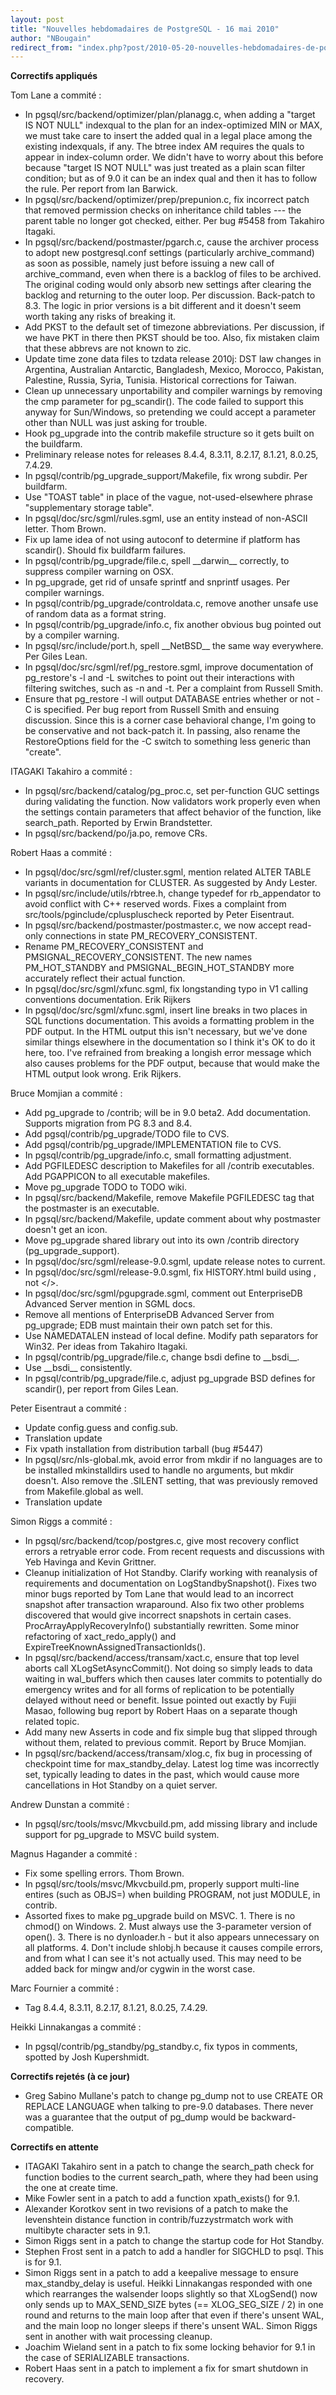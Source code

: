 ```yaml
---
layout: post
title: "Nouvelles hebdomadaires de PostgreSQL - 16 mai 2010"
author: "NBougain"
redirect_from: "index.php?post/2010-05-20-nouvelles-hebdomadaires-de-postgresql-16-mai-2010 "
---
```




<p><strong>Correctifs appliqués</strong></p>

<p>Tom Lane a commité&nbsp;:</p>

<ul>

<li>In pgsql/src/backend/optimizer/plan/planagg.c, when adding a "target IS NOT NULL" indexqual to the plan for an index-optimized MIN or MAX, we must take care to insert the added qual in a legal place among the existing indexquals, if any. The btree index AM requires the quals to appear in index-column order. We didn't have to worry about this before because "target IS NOT NULL" was just treated as a plain scan filter condition; but as of 9.0 it can be an index qual and then it has to follow the rule. Per report from Ian Barwick.</li>

<li>In pgsql/src/backend/optimizer/prep/prepunion.c, fix incorrect patch that removed permission checks on inheritance child tables --- the parent table no longer got checked, either. Per bug #5458 from Takahiro Itagaki.</li>

<li>In pgsql/src/backend/postmaster/pgarch.c, cause the archiver process to adopt new postgresql.conf settings (particularly archive_command) as soon as possible, namely just before issuing a new call of archive_command, even when there is a backlog of files to be archived. The original coding would only absorb new settings after clearing the backlog and returning to the outer loop. Per discussion. Back-patch to 8.3. The logic in prior versions is a bit different and it doesn't seem worth taking any risks of breaking it.</li>

<li>Add PKST to the default set of timezone abbreviations. Per discussion, if we have PKT in there then PKST should be too. Also, fix mistaken claim that these abbrevs are not known to zic.</li>

<li>Update time zone data files to tzdata release 2010j: DST law changes in Argentina, Australian Antarctic, Bangladesh, Mexico, Morocco, Pakistan, Palestine, Russia, Syria, Tunisia. Historical corrections for Taiwan.</li>

<li>Clean up unnecessary unportability and compiler warnings by removing the cmp parameter for pg_scandir(). The code failed to support this anyway for Sun/Windows, so pretending we could accept a parameter other than NULL was just asking for trouble.</li>

<li>Hook pg_upgrade into the contrib makefile structure so it gets built on the buildfarm.</li>

<li>Preliminary release notes for releases 8.4.4, 8.3.11, 8.2.17, 8.1.21, 8.0.25, 7.4.29.</li>

<li>In pgsql/contrib/pg_upgrade_support/Makefile, fix wrong subdir. Per buildfarm.</li>

<li>Use "TOAST table" in place of the vague, not-used-elsewhere phrase "supplementary storage table".</li>

<li>In pgsql/doc/src/sgml/rules.sgml, use an entity instead of non-ASCII letter. Thom Brown.</li>

<li>Fix up lame idea of not using autoconf to determine if platform has scandir(). Should fix buildfarm failures.</li>

<li>In pgsql/contrib/pg_upgrade/file.c, spell __darwin__ correctly, to suppress compiler warning on OSX.</li>

<li>In pg_upgrade, get rid of unsafe sprintf and snprintf usages. Per compiler warnings.</li>

<li>In pgsql/contrib/pg_upgrade/controldata.c, remove another unsafe use of random data as a format string.</li>

<li>In pgsql/contrib/pg_upgrade/info.c, fix another obvious bug pointed out by a compiler warning.</li>

<li>In pgsql/src/include/port.h, spell __NetBSD__ the same way everywhere. Per Giles Lean.</li>

<li>In pgsql/doc/src/sgml/ref/pg_restore.sgml, improve documentation of pg_restore's -l and -L switches to point out their interactions with filtering switches, such as -n and -t. Per a complaint from Russell Smith.</li>

<li>Ensure that pg_restore -l will output DATABASE entries whether or not -C is specified. Per bug report from Russell Smith and ensuing discussion. Since this is a corner case behavioral change, I'm going to be conservative and not back-patch it. In passing, also rename the RestoreOptions field for the -C switch to something less generic than "create".</li>

</ul>

<p>ITAGAKI Takahiro a commité&nbsp;:</p>

<ul>

<li>In pgsql/src/backend/catalog/pg_proc.c, set per-function GUC settings during validating the function. Now validators work properly even when the settings contain parameters that affect behavior of the function, like search_path. Reported by Erwin Brandstetter.</li>

<li>In pgsql/src/backend/po/ja.po, remove CRs.</li>

</ul>

<p>Robert Haas a commité&nbsp;:</p>

<ul>

<li>In pgsql/doc/src/sgml/ref/cluster.sgml, mention related ALTER TABLE variants in documentation for CLUSTER. As suggested by Andy Lester.</li>

<li>In pgsql/src/include/utils/rbtree.h, change typedef for rb_appendator to avoid conflict with C++ reserved words. Fixes a complaint from src/tools/pginclude/cpluspluscheck reported by Peter Eisentraut.</li>

<li>In pgsql/src/backend/postmaster/postmaster.c, we now accept read-only connections in state PM_RECOVERY_CONSISTENT.</li>

<li>Rename PM_RECOVERY_CONSISTENT and PMSIGNAL_RECOVERY_CONSISTENT. The new names PM_HOT_STANDBY and PMSIGNAL_BEGIN_HOT_STANDBY more accurately reflect their actual function.</li>

<li>In pgsql/doc/src/sgml/xfunc.sgml, fix longstanding typo in V1 calling conventions documentation. Erik Rijkers</li>

<li>In pgsql/doc/src/sgml/xfunc.sgml, insert line breaks in two places in SQL functions documentation. This avoids a formatting problem in the PDF output. In the HTML output this isn't necessary, but we've done similar things elsewhere in the documentation so I think it's OK to do it here, too. I've refrained from breaking a longish error message which also causes problems for the PDF output, because that would make the HTML output look wrong. Erik Rijkers.</li>

</ul>

<p>Bruce Momjian a commité&nbsp;:</p>

<ul>

<li>Add pg_upgrade to /contrib; will be in 9.0 beta2. Add documentation. Supports migration from PG 8.3 and 8.4.</li>

<li>Add pgsql/contrib/pg_upgrade/TODO file to CVS.</li>

<li>Add pgsql/contrib/pg_upgrade/IMPLEMENTATION file to CVS.</li>

<li>In pgsql/contrib/pg_upgrade/info.c, small formatting adjustment.</li>

<li>Add PGFILEDESC description to Makefiles for all /contrib executables. Add PGAPPICON to all executable makefiles.</li>

<li>Move pg_upgrade TODO to TODO wiki.</li>

<li>In pgsql/src/backend/Makefile, remove Makefile PGFILEDESC tag that the postmaster is an executable.</li>

<li>In pgsql/src/backend/Makefile, update comment about why postmaster doesn't get an icon.</li>

<li>Move pg_upgrade shared library out into its own /contrib directory (pg_upgrade_support).</li>

<li>In pgsql/doc/src/sgml/release-9.0.sgml, update release notes to current.</li>

<li>In pgsql/doc/src/sgml/release-9.0.sgml, fix HISTORY.html build using , not &lt;/&gt;.</li>

<li>In pgsql/doc/src/sgml/pgupgrade.sgml, comment out EnterpriseDB Advanced Server mention in SGML docs.</li>

<li>Remove all mentions of EnterpriseDB Advanced Server from pg_upgrade; EDB must maintain their own patch set for this.</li>

<li>Use NAMEDATALEN instead of local define. Modify path separators for Win32. Per ideas from Takahiro Itagaki.</li>

<li>In pgsql/contrib/pg_upgrade/file.c, change bsdi define to __bsdi__.</li>

<li>Use __bsdi__ consistently.</li>

<li>In pgsql/contrib/pg_upgrade/file.c, adjust pg_upgrade BSD defines for scandir(), per report from Giles Lean.</li>

</ul>

<p>Peter Eisentraut a commité&nbsp;:</p>

<ul>

<li>Update config.guess and config.sub.</li>

<li>Translation update</li>

<li>Fix vpath installation from distribution tarball (bug #5447)</li>

<li>In pgsql/src/nls-global.mk, avoid error from mkdir if no languages are to be installed mkinstalldirs used to handle no arguments, but mkdir doesn't. Also remove the .SILENT setting, that was previously removed from Makefile.global as well.</li>

<li>Translation update</li>

</ul>

<p>Simon Riggs a commité&nbsp;:</p>

<ul>

<li>In pgsql/src/backend/tcop/postgres.c, give most recovery conflict errors a retryable error code. From recent requests and discussions with Yeb Havinga and Kevin Grittner.</li>

<li>Cleanup initialization of Hot Standby. Clarify working with reanalysis of requirements and documentation on LogStandbySnapshot(). Fixes two minor bugs reported by Tom Lane that would lead to an incorrect snapshot after transaction wraparound. Also fix two other problems discovered that would give incorrect snapshots in certain cases. ProcArrayApplyRecoveryInfo() substantially rewritten. Some minor refactoring of xact_redo_apply() and ExpireTreeKnownAssignedTransactionIds().</li>

<li>In pgsql/src/backend/access/transam/xact.c, ensure that top level aborts call XLogSetAsyncCommit(). Not doing so simply leads to data waiting in wal_buffers which then causes later commits to potentially do emergency writes and for all forms of replication to be potentially delayed without need or benefit. Issue pointed out exactly by Fujii Masao, following bug report by Robert Haas on a separate though related topic.</li>

<li>Add many new Asserts in code and fix simple bug that slipped through without them, related to previous commit. Report by Bruce Momjian.</li>

<li>In pgsql/src/backend/access/transam/xlog.c, fix bug in processing of checkpoint time for max_standby_delay. Latest log time was incorrectly set, typically leading to dates in the past, which would cause more cancellations in Hot Standby on a quiet server.</li>

</ul>

<p>Andrew Dunstan a commité&nbsp;:</p>

<ul>

<li>In pgsql/src/tools/msvc/Mkvcbuild.pm, add missing library and include support for pg_upgrade to MSVC build system.</li>

</ul>

<p>Magnus Hagander a commité&nbsp;:</p>

<ul>

<li>Fix some spelling errors. Thom Brown.</li>

<li>In pgsql/src/tools/msvc/Mkvcbuild.pm, properly support multi-line entires (such as OBJS=) when building PROGRAM, not just MODULE, in contrib.</li>

<li>Assorted fixes to make pg_upgrade build on MSVC. 1. There is no chmod() on Windows. 2. Must always use the 3-parameter version of open(). 3. There is no dynloader.h - but it also appears unnecessary on all platforms. 4. Don't include shlobj.h because it causes compile errors, and from what I can see it's not actually used. This may need to be added back for mingw and/or cygwin in the worst case.</li>

</ul>

<p>Marc Fournier a commité&nbsp;:</p>

<ul>

<li>Tag 8.4.4, 8.3.11, 8.2.17, 8.1.21, 8.0.25, 7.4.29.</li>

</ul>

<p>Heikki Linnakangas a commité&nbsp;:</p>

<ul>

<li>In pgsql/contrib/pg_standby/pg_standby.c, fix typos in comments, spotted by Josh Kupershmidt.</li>

</ul>

<p><strong>Correctifs rejetés (à ce jour)</strong></p>

<ul>

<li>Greg Sabino Mullane's patch to change pg_dump not to use CREATE OR REPLACE LANGUAGE when talking to pre-9.0 databases. There never was a guarantee that the output of pg_dump would be backward-compatible.</li>

</ul>

<p><strong>Correctifs en attente</strong></p>

<ul>

<li>ITAGAKI Takahiro sent in a patch to change the search_path check for function bodies to the current search_path, where they had been using the one at create time.</li>

<li>Mike Fowler sent in a patch to add a function xpath_exists() for 9.1.</li>

<li>Alexander Korotkov sent in two revisions of a patch to make the levenshtein distance function in contrib/fuzzystrmatch work with multibyte character sets in 9.1.</li>

<li>Simon Riggs sent in a patch to change the startup code for Hot Standby.</li>

<li>Stephen Frost sent in a patch to add a handler for SIGCHLD to psql. This is for 9.1.</li>

<li>Simon Riggs sent in a patch to add a keepalive message to ensure max_standby_delay is useful. Heikki Linnakangas responded with one which rearranges the walsender loops slightly so that XLogSend() now only sends up to MAX_SEND_SIZE bytes (== XLOG_SEG_SIZE / 2) in one round and returns to the main loop after that even if there's unsent WAL, and the main loop no longer sleeps if there's unsent WAL. Simon Riggs sent in another with wait processing cleanup.</li>

<li>Joachim Wieland sent in a patch to fix some locking behavior for 9.1 in the case of SERIALIZABLE transactions.</li>

<li>Robert Haas sent in a patch to implement a fix for smart shutdown in recovery.</li>

</ul>